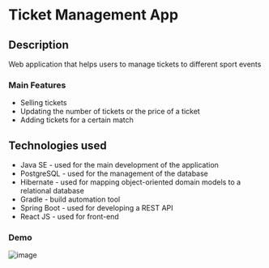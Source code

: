 # Ticket Management App

## Description
Web application that helps users to manage tickets to different sport events

### Main Features
 - Selling tickets
 - Updating the number of tickets or the price of a ticket
 - Adding tickets for a certain match

## Technologies used
 - Java SE - used for the main development of the application
 - PostgreSQL - used for the management of the database
 - Hibernate -  used for mapping object-oriented domain models to a relational database
 - Gradle - build automation tool
 - Spring Boot - used for developing a REST API
 - React JS - used for front-end


### Demo
![image](https://user-images.githubusercontent.com/35407512/189751397-1106d773-2598-4d40-8510-a2b4d76ab14a.png)


